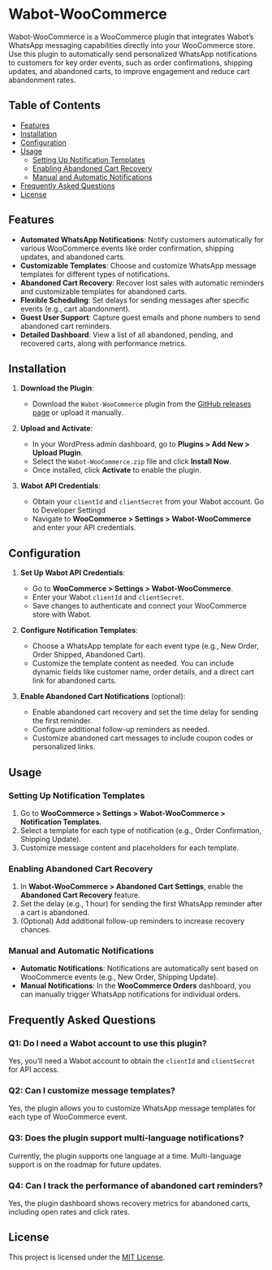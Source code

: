 # Wabot-WooCommerce

Wabot-WooCommerce is a WooCommerce plugin that integrates Wabot’s WhatsApp messaging capabilities directly into your WooCommerce store. Use this plugin to automatically send personalized WhatsApp notifications to customers for key order events, such as order confirmations, shipping updates, and abandoned carts, to improve engagement and reduce cart abandonment rates.

## Table of Contents

- [Features](#features)
- [Installation](#installation)
- [Configuration](#configuration)
- [Usage](#usage)
  - [Setting Up Notification Templates](#setting-up-notification-templates)
  - [Enabling Abandoned Cart Recovery](#enabling-abandoned-cart-recovery)
  - [Manual and Automatic Notifications](#manual-and-automatic-notifications)
- [Frequently Asked Questions](#frequently-asked-questions)
- [License](#license)

## Features

- **Automated WhatsApp Notifications**: Notify customers automatically for various WooCommerce events like order confirmation, shipping updates, and abandoned carts.
- **Customizable Templates**: Choose and customize WhatsApp message templates for different types of notifications.
- **Abandoned Cart Recovery**: Recover lost sales with automatic reminders and customizable templates for abandoned carts.
- **Flexible Scheduling**: Set delays for sending messages after specific events (e.g., cart abandonment).
- **Guest User Support**: Capture guest emails and phone numbers to send abandoned cart reminders.
- **Detailed Dashboard**: View a list of all abandoned, pending, and recovered carts, along with performance metrics.
  
## Installation

1. **Download the Plugin**:
   - Download the `Wabot-WooCommerce` plugin from the [GitHub releases page](https://github.com/your-username/Wabot-WooCommerce/releases) or upload it manually.

2. **Upload and Activate**:
   - In your WordPress admin dashboard, go to **Plugins > Add New > Upload Plugin**.
   - Select the `Wabot-WooCommerce.zip` file and click **Install Now**.
   - Once installed, click **Activate** to enable the plugin.

3. **Wabot API Credentials**:
   - Obtain your `clientId` and `clientSecret` from your Wabot account. Go to Developer Settingd
   - Navigate to **WooCommerce > Settings > Wabot-WooCommerce** and enter your API credentials.

## Configuration

1. **Set Up Wabot API Credentials**:
   - Go to **WooCommerce > Settings > Wabot-WooCommerce**.
   - Enter your Wabot `clientId` and `clientSecret`.
   - Save changes to authenticate and connect your WooCommerce store with Wabot.

2. **Configure Notification Templates**:
   - Choose a WhatsApp template for each event type (e.g., New Order, Order Shipped, Abandoned Cart).
   - Customize the template content as needed. You can include dynamic fields like customer name, order details, and a direct cart link for abandoned carts.

3. **Enable Abandoned Cart Notifications** (optional):
   - Enable abandoned cart recovery and set the time delay for sending the first reminder.
   - Configure additional follow-up reminders as needed.
   - Customize abandoned cart messages to include coupon codes or personalized links.

## Usage

### Setting Up Notification Templates

1. Go to **WooCommerce > Settings > Wabot-WooCommerce > Notification Templates**.
2. Select a template for each type of notification (e.g., Order Confirmation, Shipping Update).
3. Customize message content and placeholders for each template.

### Enabling Abandoned Cart Recovery

1. In **Wabot-WooCommerce > Abandoned Cart Settings**, enable the **Abandoned Cart Recovery** feature.
2. Set the delay (e.g., 1 hour) for sending the first WhatsApp reminder after a cart is abandoned.
3. (Optional) Add additional follow-up reminders to increase recovery chances.

### Manual and Automatic Notifications

- **Automatic Notifications**: Notifications are automatically sent based on WooCommerce events (e.g., New Order, Shipping Update).
- **Manual Notifications**: In the **WooCommerce Orders** dashboard, you can manually trigger WhatsApp notifications for individual orders.

## Frequently Asked Questions

### Q1: Do I need a Wabot account to use this plugin?
Yes, you’ll need a Wabot account to obtain the `clientId` and `clientSecret` for API access.

### Q2: Can I customize message templates?
Yes, the plugin allows you to customize WhatsApp message templates for each type of WooCommerce event.

### Q3: Does the plugin support multi-language notifications?
Currently, the plugin supports one language at a time. Multi-language support is on the roadmap for future updates.

### Q4: Can I track the performance of abandoned cart reminders?
Yes, the plugin dashboard shows recovery metrics for abandoned carts, including open rates and click rates.

## License




This project is licensed under the [MIT License](LICENSE).
